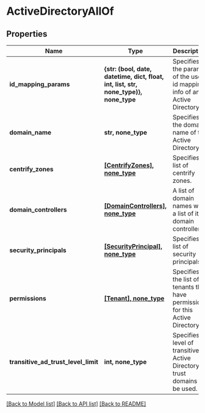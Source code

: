# ActiveDirectoryAllOf


## Properties
Name | Type | Description | Notes
------------ | ------------- | ------------- | -------------
**id_mapping_params** | **{str: (bool, date, datetime, dict, float, int, list, str, none_type)}, none_type** | Specifies the params of the user id mapping info of an Active Directory. | [optional] 
**domain_name** | **str, none_type** | Specifies the domain name of the Active Directory. | [optional] 
**centrify_zones** | [**[CentrifyZones], none_type**](CentrifyZones.md) | Specifies a list of centrify zones. | [optional] 
**domain_controllers** | [**[DomainControllers], none_type**](DomainControllers.md) | A list of domain names with a list of it&#39;s domain controllers. | [optional] 
**security_principals** | [**[SecurityPrincipal], none_type**](SecurityPrincipal.md) | Specifies a list of security principals. | [optional] 
**permissions** | [**[Tenant], none_type**](Tenant.md) | Specifies the list of tenants that have permissions for this Active Directory. | [optional] 
**transitive_ad_trust_level_limit** | **int, none_type** | Specifies level of transitive Active Directory trust domains to be used. | [optional] 

[[Back to Model list]](../README.md#documentation-for-models) [[Back to API list]](../README.md#documentation-for-api-endpoints) [[Back to README]](../README.md)


